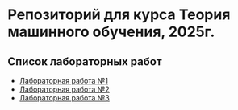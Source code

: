 # Репозиторий для курса Теория машинного обучения, 2025г.

## Список лабораторных работ
- [Лабораторная работа №1](https://github.com/FireSpirit171/TMO/tree/main/lab1)
- [Лабораторная работа №2](https://github.com/FireSpirit171/TMO/tree/main/lab2)
- [Лабораторная работа №3](https://github.com/FireSpirit171/TMO/tree/main/lab3)